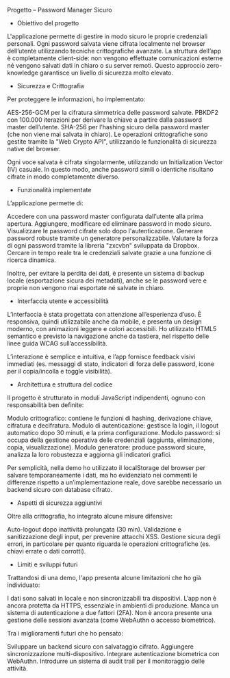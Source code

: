 Progetto – Password Manager Sicuro

- Obiettivo del progetto

L'applicazione permette di gestire in modo sicuro le proprie credenziali personali. Ogni password salvata viene cifrata localmente nel browser dell’utente utilizzando tecniche crittografiche avanzate. La struttura dell’app è completamente client-side: non vengono effettuate comunicazioni esterne né vengono salvati dati in chiaro o su server remoti. Questo approccio zero-knowledge garantisce un livello di sicurezza molto elevato.

- Sicurezza e Crittografia

Per proteggere le informazioni, ho implementato:

AES-256-GCM per la cifratura simmetrica delle password salvate.
PBKDF2 con 100.000 iterazioni per derivare la chiave a partire dalla password master dell’utente.
SHA-256 per l’hashing sicuro della password master (che non viene mai salvata in chiaro).
Le operazioni crittografiche sono gestite tramite la "Web Crypto API", utilizzando le funzionalità di sicurezza native del browser.

Ogni voce salvata è cifrata singolarmente, utilizzando un Initialization Vector (IV) casuale. In questo modo, anche password simili o identiche risultano cifrate in modo completamente diverso.

- Funzionalità implementate

L’applicazione permette di:

Accedere con una password master configurata dall’utente alla prima apertura.
Aggiungere, modificare ed eliminare password in modo sicuro.
Visualizzare le password cifrate solo dopo l'autenticazione.
Generare password robuste tramite un generatore personalizzabile.
Valutare la forza di ogni password tramite la libreria "zxcvbn" sviluppata da Dropbox.
Cercare in tempo reale tra le credenziali salvate grazie a una funzione di ricerca dinamica.

Inoltre, per evitare la perdita dei dati, è presente un sistema di backup locale (esportazione sicura dei metadati), anche se le password vere e proprie non vengono mai esportate né salvate in chiaro.

- Interfaccia utente e accessibilità

L’interfaccia è stata progettata con attenzione all’esperienza d’uso. È responsiva, quindi utilizzabile anche da mobile, e presenta un design moderno, con animazioni leggere e colori accessibili. Ho utilizzato HTML5 semantico e previsto la navigazione anche da tastiera, nel rispetto delle linee guida WCAG sull’accessibilità.

L’interazione è semplice e intuitiva, e l’app fornisce feedback visivi immediati (es. messaggi di stato, indicatori di forza delle password, icone per il copia/incolla e toggle visibilità).

- Architettura e struttura del codice

Il progetto è strutturato in moduli JavaScript indipendenti, ognuno con responsabilità ben definite:

Modulo crittografico: contiene le funzioni di hashing, derivazione chiave, cifratura e decifratura.
Modulo di autenticazione: gestisce la login, il logout automatico dopo 30 minuti, e la prima configurazione.
Modulo password: si occupa della gestione operativa delle credenziali (aggiunta, eliminazione, copia, visualizzazione).
Modulo generatore: produce password sicure, analizza la loro robustezza e aggiorna gli indicatori grafici.

Per semplicità, nella demo ho utilizzato il localStorage del browser per salvare temporaneamente i dati, ma ho evidenziato nei commenti le differenze rispetto a un’implementazione reale, dove sarebbe necessario un backend sicuro con database cifrato.

- Aspetti di sicurezza aggiuntivi

Oltre alla crittografia, ho integrato alcune misure difensive:

Auto-logout dopo inattività prolungata (30 min).
Validazione e sanitizzazione degli input, per prevenire attacchi XSS.
Gestione sicura degli errori, in particolare per quanto riguarda le operazioni crittografiche (es. chiavi errate o dati corrotti).

- Limiti e sviluppi futuri

Trattandosi di una demo, l'app presenta alcune limitazioni che ho già individuato:

I dati sono salvati in locale e non sincronizzabili tra dispositivi.
L’app non è ancora protetta da HTTPS, essenziale in ambienti di produzione.
Manca un sistema di autenticazione a due fattori (2FA).
Non è ancora presente una gestione delle sessioni avanzata (come WebAuthn o accesso biometrico).

Tra i miglioramenti futuri che ho pensato:

Sviluppare un backend sicuro con salvataggio cifrato.
Aggiungere sincronizzazione multi-dispositivo.
Integrare autenticazione biometrica con WebAuthn.
Introdurre un sistema di audit trail per il monitoraggio delle attività.